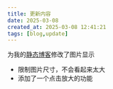 ```yaml
---
title: 更新内容
date: 2025-03-08
created_at: 2025-03-08 12:41:21
tags: [blog,update]
---
```


为我的[静态博客](https://github.com/urkbio/urkbio.github.io)修改了图片显示

- 限制图片尺寸，不会看起来太大
- 添加了一个点击放大的功能